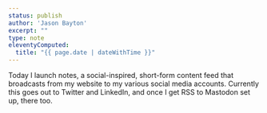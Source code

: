 ```yaml
---
status: publish
author: 'Jason Bayton'
excerpt: ""
type: note
eleventyComputed:
  title: "{{ page.date | dateWithTime }}"
---
```

Today I launch notes, a social-inspired, short-form content feed that broadcasts from my website to my various social media accounts. Currently this goes out to Twitter and LinkedIn, and once I get RSS to Mastodon set up, there too.